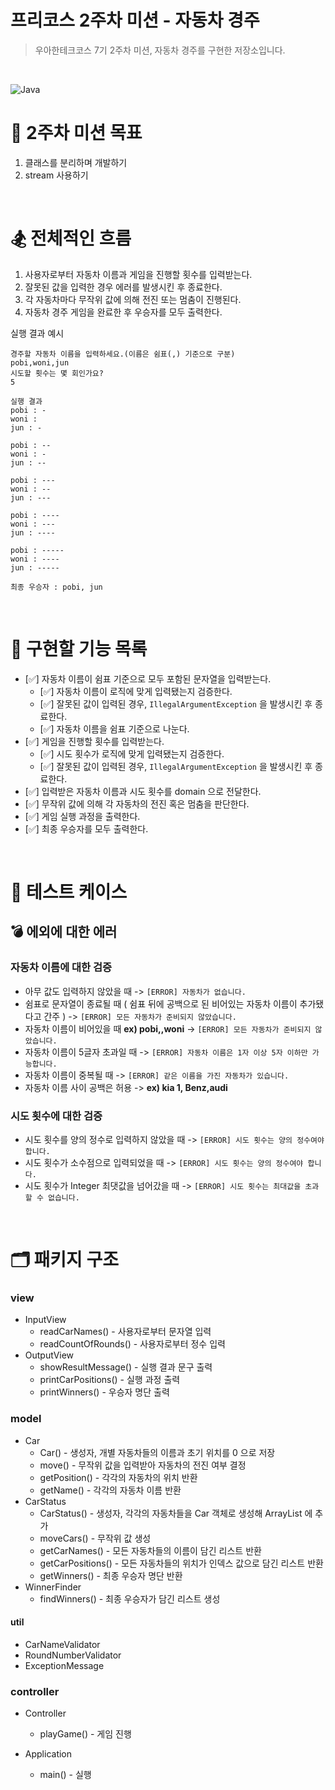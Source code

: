 # 프리코스 2주차 미션 - 자동차 경주

> 우아한테크코스 7기 2주차 미션, 자동차 경주를 구현한 저장소입니다.

&nbsp;

![Java](https://img.shields.io/badge/Java-17-orange)

# 🥇 2주차 미션 목표
1. 클래스를 분리하며 개발하기
2. stream 사용하기

&nbsp;

# 🏂 전체적인 흐름
1. 사용자로부터 자동차 이름과 게임을 진행할 횟수를 입력받는다.
2. 잘못된 값을 입력한 경우 에러를 발생시킨 후 종료한다.
3. 각 자동차마다 무작위 값에 의해 전진 또는 멈춤이 진행된다.
4. 자동차 경주 게임을 완료한 후 우승자를 모두 출력한다.

실행 결과 예시
```
경주할 자동차 이름을 입력하세요.(이름은 쉼표(,) 기준으로 구분)
pobi,woni,jun
시도할 횟수는 몇 회인가요?
5

실행 결과
pobi : -
woni : 
jun : -

pobi : --
woni : -
jun : --

pobi : ---
woni : --
jun : ---

pobi : ----
woni : ---
jun : ----

pobi : -----
woni : ----
jun : -----

최종 우승자 : pobi, jun
```

&nbsp;

# 🔧 구현할 기능 목록
- [✅] 자동차 이름이 쉼표 기준으로 모두 포함된 문자열을 입력받는다.
  - [✅] 자동차 이름이 로직에 맞게 입력됐는지 검증한다.
  - [✅] 잘못된 값이 입력된 경우, `IllegalArgumentException` 을 발생시킨 후 종료한다.
  - [✅] 자동차 이름을 쉼표 기준으로 나눈다.
- [✅] 게임을 진행할 횟수를 입력받는다.
  - [✅] 시도 횟수가 로직에 맞게 입력됐는지 검증한다.
  - [✅] 잘못된 값이 입력된 경우, `IllegalArgumentException` 을 발생시킨 후 종료한다.
- [✅] 입력받은 자동차 이름과 시도 횟수를 domain 으로 전달한다.
- [✅] 무작위 값에 의해 각 자동차의 전진 혹은 멈춤을 판단한다.
- [✅] 게임 실행 과정을 출력한다.
- [✅] 최종 우승자를 모두 출력한다.

&nbsp;

# 🥋 테스트 케이스
## 💣 에외에 대한 에러

### 자동차 이름에 대한 검증
- 아무 값도 입력하지 않았을 때 -> `[ERROR] 자동차가 없습니다.`
- 쉼표로 문자열이 종료될 때 ( 쉼표 뒤에 공백으로 된 비어있는 자동차 이름이 추가됐다고 간주 ) -> `[ERROR] 모든 자동차가 준비되지 않았습니다.`
- 자동차 이름이 비어있을 때 **ex) pobi,,woni** -> `[ERROR] 모든 자동차가 준비되지 않았습니다.`
- 자동차 이름이 5글자 초과일 때 -> `[ERROR] 자동차 이름은 1자 이상 5자 이하만 가능합니다.`
- 자동차 이름이 중복될 때 -> `[ERROR] 같은 이름을 가진 자동차가 있습니다.`
- 자동차 이름 사이 공백은 허용 ->  **ex) kia 1, Benz,audi**

### 시도 횟수에 대한 검증
- 시도 횟수를 양의 정수로 입력하지 않았을 때 -> `[ERROR] 시도 횟수는 양의 정수여야 합니다.`
- 시도 횟수가 소수점으로 입력되었을 때 -> `[ERROR] 시도 횟수는 양의 정수여야 합니다.`
- 시도 횟수가 Integer 최댓값을 넘어갔을 때 -> `[ERROR] 시도 횟수는 최대값을 초과할 수 없습니다.`

&nbsp;

# 🗂️ 패키지 구조

### **view**
- InputView
  * readCarNames() - 사용자로부터 문자열 입력
  * readCountOfRounds() - 사용자로부터 정수 입력
- OutputView
  * showResultMessage() - 실행 결과 문구 출력
  * printCarPositions() - 실행 과정 출력
  * printWinners() - 우승자 명단 출력

### **model**
- Car
  * Car() - 생성자, 개별 자동차들의 이름과 초기 위치를 0 으로 저장 
  * move() - 무작위 값을 입력받아 자동차의 전진 여부 결정
  * getPosition() - 각각의 자동차의 위치 반환
  * getName() - 각각의 자동차 이름 반환
- CarStatus
  * CarStatus() - 생성자, 각각의 자동차들을 Car 객체로 생성해 ArrayList 에 추가
  * moveCars() - 무작위 값 생성
  * getCarNames() - 모든 자동차들의 이름이 담긴 리스트 반환
  * getCarPositions() - 모든 자동차들의 위치가 인덱스 값으로 담긴 리스트 반환
  * getWinners() - 최종 우승자 명단 반환
- WinnerFinder
  * findWinners() - 최종 우승자가 담긴 리스트 생성

#### **util**
- CarNameValidator
- RoundNumberValidator
- ExceptionMessage

### **controller**
- Controller
  * playGame() - 게임 진행

- Application
  * main() - 실행